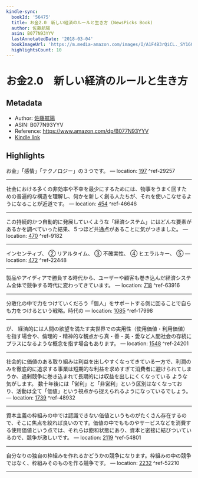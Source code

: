 ```yaml
---
kindle-sync:
  bookId: '56475'
  title: お金2.0　新しい経済のルールと生き方 (NewsPicks Book)
  author: 佐藤航陽
  asin: B077N93YYV
  lastAnnotatedDate: '2018-03-04'
  bookImageUrl: 'https://m.media-amazon.com/images/I/A1F4B3rQiCL._SY160.jpg'
  highlightsCount: 10
---
```

# お金2.0　新しい経済のルールと生き方
## Metadata
* Author: [佐藤航陽](https://www.amazon.comundefined)
* ASIN: B077N93YYV
* Reference: https://www.amazon.com/dp/B077N93YYV
* [Kindle link](kindle://book?action=open&asin=B077N93YYV)

## Highlights
お金」「感情」「テクノロジー」の３つです。 — location: [197](kindle://book?action=open&asin=B077N93YYV&location=197) ^ref-29257

---
社会における多くの非効率や不幸を最少にするためには、物事をうまく回すための普遍的な構造を理解し、何かを新しく創る人たちが、それを使いこなせるようになることが近道です。 — location: [454](kindle://book?action=open&asin=B077N93YYV&location=454) ^ref-46646

---
この持続的かつ自動的に発展していくような「経済システム」にはどんな要素があるかを調べていった結果、５つほど共通点があることに気がつきました。 — location: [470](kindle://book?action=open&asin=B077N93YYV&location=470) ^ref-9182

---
インセンティブ、 ② リアルタイム、 ③ 不確実性、 ④ ヒエラルキー、 ⑤ — location: [472](kindle://book?action=open&asin=B077N93YYV&location=472) ^ref-22448

---
製品やアイディアで勝負する時代から、ユーザーや顧客も巻き込んだ経済システム全体で競争する時代に変わってきています。 — location: [718](kindle://book?action=open&asin=B077N93YYV&location=718) ^ref-63916

---
分散化の中で力をつけていくだろう「個人」をサポートする側に回ることで自らも力をつけるという戦略。時代の — location: [1085](kindle://book?action=open&asin=B077N93YYV&location=1085) ^ref-17998

---
が、 経済的には人間の欲望を満たす実世界での実用性（使用価値・利用価値）を指す場合や、倫理的・精神的な観点から真・善・美・愛など人間社会の存続にプラスになるような概念を指す場合もあります。 — location: [1548](kindle://book?action=open&asin=B077N93YYV&location=1548) ^ref-24201

---
社会的に価値のある取り組みは利益を出しやすくなってきている一方で、利潤のみを徹底的に追求する事業は短期的な利益を求めすぎて消費者に避けられてしまうか、過剰競争に巻き込まれて長期的には収益を出しにくくなっている ような気がします。 数十年後には「営利」と「非営利」という区別はなくなっており、活動は全て「価値」という視点から捉えられるようになっているでしょう。 — location: [1739](kindle://book?action=open&asin=B077N93YYV&location=1739) ^ref-48932

---
資本主義の枠組みの中では認識できない価値というものがたくさん存在するので、そこに焦点を絞れば良いのです。価値の中でもものやサービスなどを消費する使用価値という点では、それらは飽和状態にあり、資本と密接に結びついているので、競争が激しいです。 — location: [2119](kindle://book?action=open&asin=B077N93YYV&location=2119) ^ref-54801

---
自分なりの独自の枠組みを作れるかどうかの競争になります。枠組みの中の競争ではなく、枠組みそのものを作る競争です。 — location: [2232](kindle://book?action=open&asin=B077N93YYV&location=2232) ^ref-52210

---
